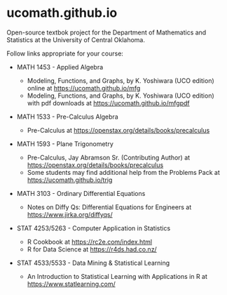 # ucomath.github.io

Open-source textbok project for the Department of Mathematics and Statistics at the University of Central Oklahoma.

Follow links appropriate for your course:

* MATH 1453 - Applied Algebra
  - Modeling, Functions, and Graphs, by K. Yoshiwara (UCO edition) online at https://ucomath.github.io/mfg
  - Modeling, Functions, and Graphs, by K. Yoshiwara (UCO edition) with pdf downloads at https://ucomath.github.io/mfgpdf
 
* MATH 1533 - Pre-Calculus Algebra
  - Pre-Calculus at https://openstax.org/details/books/precalculus
  
* MATH 1593 - Plane Trigonometry
  - Pre-Calculus, Jay Abramson Sr. (Contributing Author) at https://openstax.org/details/books/precalculus
  - Some students may find additional help from the Problems Pack at https://ucomath.github.io/trig
  
* MATH 3103 - Ordinary Differential Equations
  - Notes on Diffy Qs: Differential Equations for Engineers at https://www.jirka.org/diffyqs/

* STAT 4253/5263 - Computer Application in Statistics
  - R Cookbook at https://rc2e.com/index.html
  - R for Data Science at https://r4ds.had.co.nz/

* STAT 4533/5533 - Data Mining & Statistical Learning
  - An Introduction to Statistical Learning with Applications in R at https://www.statlearning.com/
